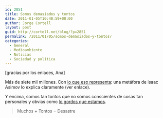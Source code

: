 ```yaml
---
id: 2851
title: Somos demasiados y tontos
date: 2011-01-05T10:40:59+00:00
author: Jorge Cortell
layout: post
guid: http://cortell.net/blog/?p=2851
permalink: /2011/01/05/somos-demasiados-y-tontos/
categories:
  - General
  - Medioambiente
  - Noticias
  - Sociedad y polí­tica
---
```

[gracias por los enlaces, Ana]

Más de siete mil millones. Con <a title="http://ecos.blogalia.com//historias/68603" href="http://ecos.blogalia.com//historias/68603" target="_blank">lo que eso representa</a>: una metáfora de Isaac Asimov lo explica claramente (ver enlace).

Y encima, somos tan tontos que no somos conscientes de cosas tan personales y obvias como <a title="http://www.elmundo.es/elmundosalud/2011/01/04/nutricion/1294162650.html" href="http://www.elmundo.es/elmundosalud/2011/01/04/nutricion/1294162650.html" target="_blank">lo gordos que estamos</a>.

> Muchos + Tontos = Desastre